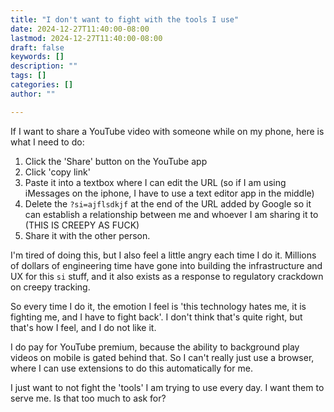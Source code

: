 ```yaml
---
title: "I don't want to fight with the tools I use"
date: 2024-12-27T11:40:00-08:00
lastmod: 2024-12-27T11:40:00-08:00
draft: false
keywords: []
description: ""
tags: []
categories: []
author: ""

---
```


If I want to share a YouTube video with someone while on my phone, here is what I need to do:

1. Click the 'Share' button on the YouTube app
2. Click 'copy link'
3. Paste it into a textbox where I can edit the URL (so if I am using iMessages on the iphone, I have to use a text editor app in the middle)
4. Delete the `?si=ajflsdkjf` at the end of the URL added by Google so it can establish a relationship between me and whoever I am sharing it to (THIS IS CREEPY AS FUCK)
5. Share it with the other person.

I'm tired of doing this, but I also feel a little angry each time I do it. Millions of dollars of engineering time have gone into building the infrastructure and UX for this `si` stuff, and it also exists as a response to regulatory crackdown on creepy tracking.

So every time I do it, the emotion I feel is 'this technology hates me, it is fighting me, and I have to fight back'. I don't think that's quite right, but that's how I feel, and I do not like it.

I do pay for YouTube premium, because the ability to background play videos on mobile is gated behind that. So I can't really just use a browser, where I can use extensions to do this automatically for me.

I just want to not fight the 'tools' I am trying to use every day. I want them to serve me. Is that too much to ask for?